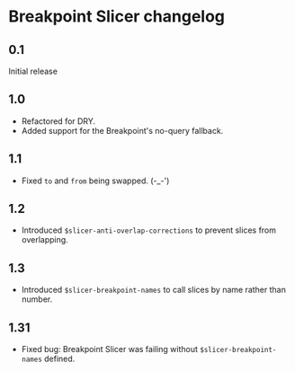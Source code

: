 Breakpoint Slicer changelog
===========================

0.1
---

Initial release


1.0
---

- Refactored for DRY.
- Added support for the Breakpoint's no-query fallback.


1.1
---

- Fixed `to` and `from` being swapped. (-_-')


1.2
---

- Introduced `$slicer-anti-overlap-corrections` to prevent slices from overlapping.


1.3
---

- Introduced `$slicer-breakpoint-names` to call slices by name rather than number.


1.31
----

- Fixed bug: Breakpoint Slicer was failing without `$slicer-breakpoint-names` defined.